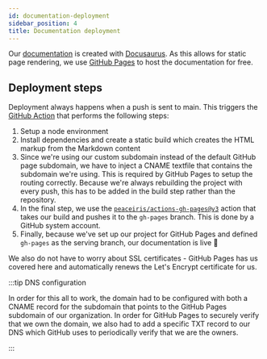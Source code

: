 ```yaml
---
id: documentation-deployment 
sidebar_position: 4
title: Documentation deployment
---
```


Our [documentation](https://docs.gipfeli.io) is created with [Docusaurus](https://docusaurus.io/). As this allows for
static page rendering, we use [GitHub Pages](https://pages.github.com/) to host the documentation for free.

## Deployment steps

Deployment always happens when a push is sent to main. This triggers
the [GitHub Action](https://github.com/gipfeli-io/documentation/blob/main/.github/workflows/deploy.yml) that performs
the following steps:

1. Setup a node environment
2. Install dependencies and create a static build which creates the HTML markup from the Markdown content
3. Since we're using our custom subdomain instead of the default GitHub page subdomain, we have to inject a CNAME
   textfile that contains the subdomain we're using. This is required by GitHub Pages to setup the routing correctly.
   Because we're always rebuilding the project with every push, this has to be added in the build step rather than the
   repository.
4. In the final step, we use the [`peaceiris/actions-gh-pages@v3`](https://github.com/peaceiris/actions-gh-pages) action
   that takes our build and pushes it to the `gh-pages` branch. This is done by a GitHub system account.
5. Finally, because we've set up our project for GitHub Pages and defined `gh-pages` as the serving branch, our
   documentation is live 🚀

We also do not have to worry about SSL certificates - GitHub Pages has us covered here and automatically renews the
Let's Encrypt certificate for us.

:::tip DNS configuration

In order for this all to work, the domain had to be configured with both a CNAME record for the subdomain that points to
the GitHub Pages subdomain of our organization. In order for GitHub Pages to securely verify that we own the domain, we
also had to add a specific TXT record to our DNS which GitHub uses to periodically verify that we are the owners.

:::